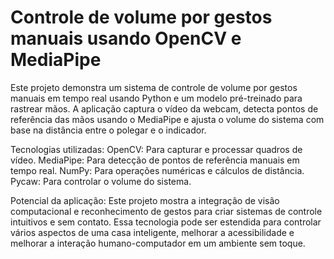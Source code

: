 # Controle de volume por gestos manuais usando OpenCV e MediaPipe
Este projeto demonstra um sistema de controle de volume por gestos manuais em tempo real usando Python e um modelo pré-treinado para rastrear mãos. A aplicação captura o vídeo da webcam, detecta pontos de referência das mãos usando o MediaPipe e ajusta o volume do sistema com base na distância entre o polegar e o indicador.

Tecnologias utilizadas:
OpenCV: Para capturar e processar quadros de vídeo.
MediaPipe: Para detecção de pontos de referência manuais em tempo real.
NumPy: Para operações numéricas e cálculos de distância.
Pycaw: Para controlar o volume do sistema.

Potencial da aplicação:
Este projeto mostra a integração de visão computacional e reconhecimento de gestos para criar sistemas de controle intuitivos e sem contato. Essa tecnologia pode ser estendida para controlar vários aspectos de uma casa inteligente, melhorar a acessibilidade e melhorar a interação humano-computador em um ambiente sem toque.
